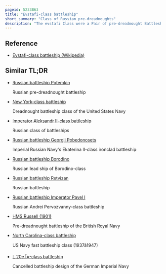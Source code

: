 ```yaml
---
pageid: 5233863
title: "Evstafi-class battleship"
short_summary: "Class of Russian pre-dreadnoughts"
description: "The evstafi Class were a Pair of pre-dreadnought Battleships of the imperial russian Navy built for the black Sea Fleet before World War I. They were slightly enlarged Versions of the russian Battleship Potemkin with enhanced Armour and more Guns. Numerous Changes were made as a Result of Experience in the russo-japanese War of 19045 which seriously delayed the Completion of the two Ships."
---
```


## Reference

- [Evstafi-class battleship (Wikipedia)](https://en.wikipedia.org/?curid=5233863)

## Similar TL;DR

- [Russian battleship Potemkin](/tldr/en/russian-battleship-potemkin)

  Russian pre-dreadnought battleship

- [New York-class battleship](/tldr/en/new-york-class-battleship)

  Dreadnought battleship class of the United States Navy

- [Imperator Aleksandr II-class battleship](/tldr/en/imperator-aleksandr-ii-class-battleship)

  Russian class of battleships

- [Russian battleship Georgii Pobedonosets](/tldr/en/russian-battleship-georgii-pobedonosets)

  Imperial Russian Navy's Ekaterina II-class ironclad battleship

- [Russian battleship Borodino](/tldr/en/russian-battleship-borodino)

  Russian lead ship of Borodino-class

- [Russian battleship Retvizan](/tldr/en/russian-battleship-retvizan)

  Russian battleship

- [Russian battleship Imperator Pavel I](/tldr/en/russian-battleship-imperator-pavel-i)

  Russian Andrei Pervozvanny-class battleship

- [HMS Russell (1901)](/tldr/en/hms-russell-1901)

  Pre-dreadnought battleship of the British Royal Navy

- [North Carolina-class battleship](/tldr/en/north-carolina-class-battleship)

  US Navy fast battleship class (1937â1947)

- [L 20e Î±-class battleship](/tldr/en/l-20e-class-battleship)

  Cancelled battleship design of the German Imperial Navy
